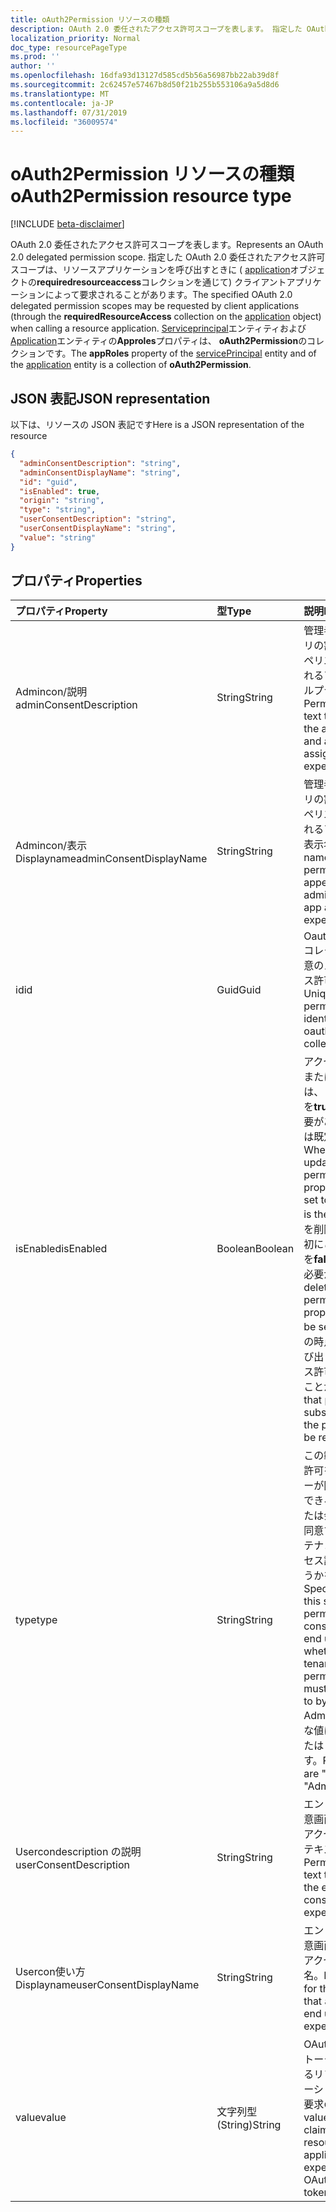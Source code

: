 ```yaml
---
title: oAuth2Permission リソースの種類
description: OAuth 2.0 委任されたアクセス許可スコープを表します。 指定した OAuth 2.0 委任されたアクセス許可スコープは、リソースアプリケーションを呼び出すときに (application オブジェクトの**Requiredresourceaccess**コレクションを通じて) クライアントアプリケーションによって要求されることがあります。 ServicePrincipal エンティティおよび application エンティティの**approles**プロパティは、 **oAuth2Permission**のコレクションです。
localization_priority: Normal
doc_type: resourcePageType
ms.prod: ''
author: ''
ms.openlocfilehash: 16dfa93d13127d585cd5b56a56987bb22ab39d8f
ms.sourcegitcommit: 2c62457e57467b8d50f21b255b553106a9a5d8d6
ms.translationtype: MT
ms.contentlocale: ja-JP
ms.lasthandoff: 07/31/2019
ms.locfileid: "36009574"
---
```

# <a name="oauth2permission-resource-type"></a><span data-ttu-id="b1246-105">oAuth2Permission リソースの種類</span><span class="sxs-lookup"><span data-stu-id="b1246-105">oAuth2Permission resource type</span></span>

[!INCLUDE [beta-disclaimer](../../includes/beta-disclaimer.md)]

<span data-ttu-id="b1246-106">OAuth 2.0 委任されたアクセス許可スコープを表します。</span><span class="sxs-lookup"><span data-stu-id="b1246-106">Represents an OAuth 2.0 delegated permission scope.</span></span> <span data-ttu-id="b1246-107">指定した OAuth 2.0 委任されたアクセス許可スコープは、リソースアプリケーションを呼び出すときに ( [application](application.md)オブジェクトの**requiredresourceaccess**コレクションを通じて) クライアントアプリケーションによって要求されることがあります。</span><span class="sxs-lookup"><span data-stu-id="b1246-107">The specified OAuth 2.0 delegated permission scopes may be requested by client applications (through the **requiredResourceAccess** collection on the [application](application.md) object) when calling a resource application.</span></span> <span data-ttu-id="b1246-108">[Serviceprincipal](serviceprincipal.md)エンティティおよび[Application](application.md)エンティティの**Approles**プロパティは、 **oAuth2Permission**のコレクションです。</span><span class="sxs-lookup"><span data-stu-id="b1246-108">The **appRoles** property of the [servicePrincipal](serviceprincipal.md) entity and of the [application](application.md) entity is a collection of **oAuth2Permission**.</span></span>


## <a name="json-representation"></a><span data-ttu-id="b1246-109">JSON 表記</span><span class="sxs-lookup"><span data-stu-id="b1246-109">JSON representation</span></span>

<span data-ttu-id="b1246-110">以下は、リソースの JSON 表記です</span><span class="sxs-lookup"><span data-stu-id="b1246-110">Here is a JSON representation of the resource</span></span>

<!-- {
  "blockType": "resource",
  "optionalProperties": [

  ],
  "@odata.type": "microsoft.graph.oAuth2Permission"
}-->

```json
{
  "adminConsentDescription": "string",
  "adminConsentDisplayName": "string",
  "id": "guid",
  "isEnabled": true,
  "origin": "string",
  "type": "string",
  "userConsentDescription": "string",
  "userConsentDisplayName": "string",
  "value": "string"
}

```
## <a name="properties"></a><span data-ttu-id="b1246-111">プロパティ</span><span class="sxs-lookup"><span data-stu-id="b1246-111">Properties</span></span>
| <span data-ttu-id="b1246-112">プロパティ</span><span class="sxs-lookup"><span data-stu-id="b1246-112">Property</span></span>     | <span data-ttu-id="b1246-113">型</span><span class="sxs-lookup"><span data-stu-id="b1246-113">Type</span></span>   |<span data-ttu-id="b1246-114">説明</span><span class="sxs-lookup"><span data-stu-id="b1246-114">Description</span></span>|
|:---------------|:--------|:----------|
|<span data-ttu-id="b1246-115">Admincon/説明</span><span class="sxs-lookup"><span data-stu-id="b1246-115">adminConsentDescription</span></span>|<span data-ttu-id="b1246-116">String</span><span class="sxs-lookup"><span data-stu-id="b1246-116">String</span></span>|<span data-ttu-id="b1246-117">管理者の同意とアプリの割り当てエクスペリエンスに表示されるアクセス許可ヘルプテキスト。</span><span class="sxs-lookup"><span data-stu-id="b1246-117">Permission help text that appears in the admin consent and app assignment experiences.</span></span>|
|<span data-ttu-id="b1246-118">Admincon/表示 Displayname</span><span class="sxs-lookup"><span data-stu-id="b1246-118">adminConsentDisplayName</span></span>|<span data-ttu-id="b1246-119">String</span><span class="sxs-lookup"><span data-stu-id="b1246-119">String</span></span>|<span data-ttu-id="b1246-120">管理者の同意とアプリの割り当てエクスペリエンスに表示されるアクセス許可の表示名。</span><span class="sxs-lookup"><span data-stu-id="b1246-120">Display name for the permission that appears in the admin consent and app assignment experiences.</span></span>|
|<span data-ttu-id="b1246-121">id</span><span class="sxs-lookup"><span data-stu-id="b1246-121">id</span></span>|<span data-ttu-id="b1246-122">Guid</span><span class="sxs-lookup"><span data-stu-id="b1246-122">Guid</span></span>|<span data-ttu-id="b1246-123">Oauth2Permissions コレクション内の一意のスコープアクセス許可識別子。</span><span class="sxs-lookup"><span data-stu-id="b1246-123">Unique scope permission identifier inside the oauth2Permissions collection.</span></span>|
|<span data-ttu-id="b1246-124">isEnabled</span><span class="sxs-lookup"><span data-stu-id="b1246-124">isEnabled</span></span>|<span data-ttu-id="b1246-125">Boolean</span><span class="sxs-lookup"><span data-stu-id="b1246-125">Boolean</span></span>|<span data-ttu-id="b1246-126">アクセス許可を作成または更新する場合は、このプロパティを**true**に設定する必要があります (これは既定値です)。</span><span class="sxs-lookup"><span data-stu-id="b1246-126">When creating or updating a permission, this property must be set to **true** (which is the default).</span></span> <span data-ttu-id="b1246-127">権限を削除するには、最初にこのプロパティを**false**に設定する必要があります。</span><span class="sxs-lookup"><span data-stu-id="b1246-127">To delete a permission, this property must first be set to **false**.</span></span>  <span data-ttu-id="b1246-128">その時点で、以降の呼び出しでは、アクセス許可が削除されることがあります。</span><span class="sxs-lookup"><span data-stu-id="b1246-128">At that point, in a subsequent call, the permission may be removed.</span></span>|
|<span data-ttu-id="b1246-129">type</span><span class="sxs-lookup"><span data-stu-id="b1246-129">type</span></span>|<span data-ttu-id="b1246-130">String</span><span class="sxs-lookup"><span data-stu-id="b1246-130">String</span></span>|<span data-ttu-id="b1246-131">この範囲のアクセス許可をエンドユーザーが同意することができるかどうか、または会社の管理者が同意する必要があるテナント全体のアクセス許可であるかどうかを指定します。</span><span class="sxs-lookup"><span data-stu-id="b1246-131">Specifies whether this scope permission can be consented to by an end user, or whether it is a tenant-wide permission that must be consented to by a Company Administrator.</span></span>  <span data-ttu-id="b1246-132">可能な値は、"User" または "Admin" です。</span><span class="sxs-lookup"><span data-stu-id="b1246-132">Possible values are "User" or "Admin".</span></span>|
|<span data-ttu-id="b1246-133">Usercondescription の説明</span><span class="sxs-lookup"><span data-stu-id="b1246-133">userConsentDescription</span></span>|<span data-ttu-id="b1246-134">String</span><span class="sxs-lookup"><span data-stu-id="b1246-134">String</span></span>|<span data-ttu-id="b1246-135">エンドユーザーの同意画面に表示されるアクセス許可ヘルプテキスト。</span><span class="sxs-lookup"><span data-stu-id="b1246-135">Permission help text that appears in the end user consent experience.</span></span>|
|<span data-ttu-id="b1246-136">Usercon使い方 Displayname</span><span class="sxs-lookup"><span data-stu-id="b1246-136">userConsentDisplayName</span></span>|<span data-ttu-id="b1246-137">String</span><span class="sxs-lookup"><span data-stu-id="b1246-137">String</span></span>|<span data-ttu-id="b1246-138">エンドユーザーの同意画面に表示されるアクセス許可の表示名。</span><span class="sxs-lookup"><span data-stu-id="b1246-138">Display name for the permission that appears in the end user consent experience.</span></span>|
|<span data-ttu-id="b1246-139">value</span><span class="sxs-lookup"><span data-stu-id="b1246-139">value</span></span>|<span data-ttu-id="b1246-140">文字列型 (String)</span><span class="sxs-lookup"><span data-stu-id="b1246-140">String</span></span>|<span data-ttu-id="b1246-141">OAuth 2.0 アクセストークンで想定されるリソースアプリケーションのスコープ要求の値。</span><span class="sxs-lookup"><span data-stu-id="b1246-141">The value of the scope claim that the resource application should expect in the OAuth 2.0 access token.</span></span>|

<!-- uuid: 8fcb5dbc-d5aa-4681-8e31-b001d5168d79
2015-10-25 14:57:30 UTC -->
<!--
{
  "type": "#page.annotation",
  "description": "oAuth2Permission resource",
  "keywords": "",
  "section": "documentation",
  "tocPath": "",
  "suppressions": []
}
-->
